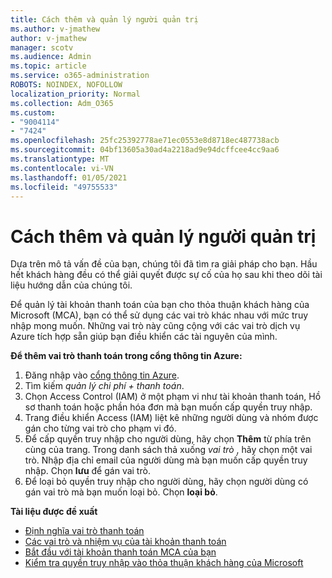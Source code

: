```yaml
---
title: Cách thêm và quản lý người quản trị
ms.author: v-jmathew
author: v-jmathew
manager: scotv
ms.audience: Admin
ms.topic: article
ms.service: o365-administration
ROBOTS: NOINDEX, NOFOLLOW
localization_priority: Normal
ms.collection: Adm_O365
ms.custom:
- "9004114"
- "7424"
ms.openlocfilehash: 25fc25392778ae71ec0553e8d8718ec487738acb
ms.sourcegitcommit: 04bf13605a30ad4a2218ad9e94dcffcee4cc9aa6
ms.translationtype: MT
ms.contentlocale: vi-VN
ms.lasthandoff: 01/05/2021
ms.locfileid: "49755533"
---
```

# <a name="how-to-add-and-manage-admins"></a>Cách thêm và quản lý người quản trị

Dựa trên mô tả vấn đề của bạn, chúng tôi đã tìm ra giải pháp cho bạn. Hầu hết khách hàng đều có thể giải quyết được sự cố của họ sau khi theo dõi tài liệu hướng dẫn của chúng tôi.

Để quản lý tài khoản thanh toán của bạn cho thỏa thuận khách hàng của Microsoft (MCA), bạn có thể sử dụng các vai trò khác nhau với mức truy nhập mong muốn. Những vai trò này cũng cộng với các vai trò dịch vụ Azure tích hợp sẵn giúp bạn điều khiển các tài nguyên của mình.

**Để thêm vai trò thanh toán trong cổng thông tin Azure:**

1. Đăng nhập vào [cổng thông tin Azure](https://portal.azure.com/).
2. Tìm kiếm *quản lý chi phí + thanh toán*.
3. Chọn Access Control (IAM) ở một phạm vi như tài khoản thanh toán, Hồ sơ thanh toán hoặc phần hóa đơn mà bạn muốn cấp quyền truy nhập.
4. Trang điều khiển Access (IAM) liệt kê những người dùng và nhóm được gán cho từng vai trò cho phạm vi đó.
5. Để cấp quyền truy nhập cho người dùng, hãy chọn **Thêm** từ phía trên cùng của trang. Trong danh sách thả xuống *vai trò* , hãy chọn một vai trò. Nhập địa chỉ email của người dùng mà bạn muốn cấp quyền truy nhập. Chọn **lưu** để gán vai trò.
6. Để loại bỏ quyền truy nhập cho người dùng, hãy chọn người dùng có gán vai trò mà bạn muốn loại bỏ. Chọn **loại bỏ**.

**Tài liệu được đề xuất**

- [Định nghĩa vai trò thanh toán](https://docs.microsoft.com/azure/cost-management-billing/manage/understand-mca-roles)
- [Các vai trò và nhiệm vụ của tài khoản thanh toán](https://docs.microsoft.com/azure/cost-management-billing/manage/understand-mca-roles#billing-account-roles-and-tasks)
- [Bắt đầu với tài khoản thanh toán MCA của bạn](https://docs.microsoft.com/azure/cost-management-billing/understand/mca-overview)
- [Kiểm tra quyền truy nhập vào thỏa thuận khách hàng của Microsoft](https://docs.microsoft.com/azure/cost-management-billing/manage/change-credit-card?WT.mc_id=Portal-Microsoft_Azure_Support%22%20%5Cl%20%22manage-credit-cards-for-a-microsoft-customer-agreement%22%20%5Ct%20%22_blank#check-the-type-of-your-account)
